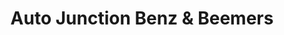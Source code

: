 ---
title: "Auto Junction Benz & Beemers"
url: /tempe/auto-junction-benz-und-beemers/
shop: Autohaus
---